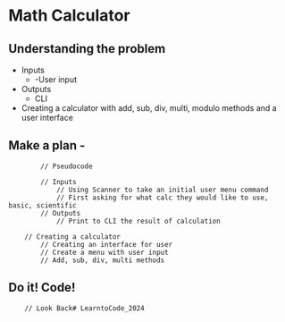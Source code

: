 # Math Calculator

## Understanding the problem
- Inputs 
  - -User input
- Outputs
  - CLI
- Creating a calculator with add, sub, div, multi, modulo methods and a user interface

## Make a plan -
            // Pseudocode
                
            // Inputs
                // Using Scanner to take an initial user menu command
                // First asking for what calc they would like to use, basic, scientific
            // Outputs
                // Print to CLI the result of calculation

        // Creating a calculator
            // Creating an interface for user
            // Create a menu with user input
            // Add, sub, div, multi methods

## Do it! Code!

        // Look Back#   L e a r n t o C o d e _ 2 0 2 4  
 